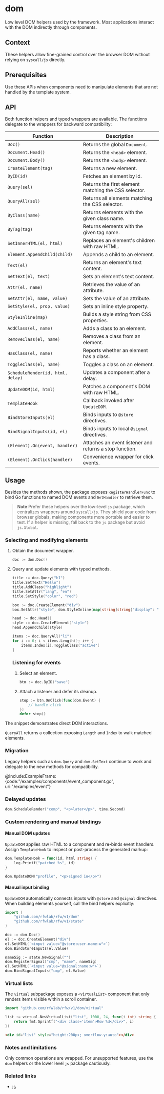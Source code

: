 # dom

Low level DOM helpers used by the framework. Most applications interact
with the DOM indirectly through components.

## Context

These helpers allow fine-grained control over the browser DOM without
relying on `syscall/js` directly.

## Prerequisites

Use these APIs when components need to manipulate elements that are not
handled by the template system.

## API

Both function helpers and typed wrappers are available. The functions
delegate to the wrappers for backward compatibility:

| Function | Description |
| --- | --- |
| `Doc()` | Returns the global `Document`. |
| `Document.Head()` | Returns the `<head>` element. |
| `Document.Body()` | Returns the `<body>` element. |
| `CreateElement(tag)` | Returns a new element. |
| `ByID(id)` | Fetches an element by id. |
| `Query(sel)` | Returns the first element matching the CSS selector. |
| `QueryAll(sel)` | Returns all elements matching the CSS selector. |
| `ByClass(name)` | Returns elements with the given class name. |
| `ByTag(tag)` | Returns elements with the given tag name. |
| `SetInnerHTML(el, html)` | Replaces an element's children with raw HTML. |
| `Element.AppendChild(child)` | Appends a child to an element. |
| `Text(el)` | Returns an element's text content. |
| `SetText(el, text)` | Sets an element's text content. |
| `Attr(el, name)` | Retrieves the value of an attribute. |
| `SetAttr(el, name, value)` | Sets the value of an attribute. |
| `SetStyle(el, prop, value)` | Sets an inline style property. |
| `StyleInline(map)` | Builds a style string from CSS properties. |
| `AddClass(el, name)` | Adds a class to an element. |
| `RemoveClass(el, name)` | Removes a class from an element. |
| `HasClass(el, name)` | Reports whether an element has a class. |
| `ToggleClass(el, name)` | Toggles a class on an element. |
| `ScheduleRender(id, html, delay)` | Updates a component after a delay. |
| `UpdateDOM(id, html)` | Patches a component's DOM with raw HTML. |
| `TemplateHook` | Callback invoked after `UpdateDOM`. |
| `BindStoreInputs(el)` | Binds inputs to `@store` directives. |
| `BindSignalInputs(id, el)` | Binds inputs to local `@signal` directives. |
| `(Element).On(event, handler)` | Attaches an event listener and returns a stop function. |
| `(Element).OnClick(handler)` | Convenience wrapper for click events. |


## Usage

Besides the methods shown, the package exposes `RegisterHandlerFunc` to bind
Go functions to named DOM events and `GetHandler` to retrieve them.

> **Note**
> Prefer these helpers over the low-level `js` package, which centralizes
> wrappers around `syscall/js`. They shield your code from browser globals,
> making components more portable and easier to test. If a helper is missing,
> fall back to the `js` package but avoid `js.Global`.

### Selecting and modifying elements

1. Obtain the document wrapper.
   ```go
   doc := dom.Doc()
   ```
2. Query and update elements with typed methods.
   ```go
   title := doc.Query("h1")
   title.SetText("Hello")
   title.AddClass("highlight")
   title.SetAttr("lang", "en")
   title.SetStyle("color", "red")

   box := doc.CreateElement("div")
   box.SetAttr("style", dom.StyleInline(map[string]string{"display": "flex", "gap": "4px"}))

   head := doc.Head()
   style := doc.CreateElement("style")
   head.AppendChild(style)

   items := doc.QueryAll("li")
   for i := 0; i < items.Length(); i++ {
       items.Index(i).ToggleClass("active")
   }
   ```

   ### Listening for events

   1. Select an element.
      ```go
      btn := doc.ByID("save")
      ```
   2. Attach a listener and defer its cleanup.
      ```go
      stop := btn.OnClick(func(dom.Event) {
          // handle click
      })
      defer stop()
      ```

The snippet demonstrates direct DOM interactions.

`QueryAll` returns a collection exposing `Length` and `Index` to walk matched elements.

### Migration

Legacy helpers such as `dom.Query` and `dom.SetText` continue to work and
delegate to the new methods for compatibility.

@include:ExampleFrame:{code:"/examples/components/event_component.go", uri:"/examples/event"}

### Delayed updates

```go
dom.ScheduleRender("comp", "<p>later</p>", time.Second)
```

### Custom rendering and manual bindings

#### Manual DOM updates

`UpdateDOM` applies raw HTML to a component and re-binds event handlers.
Assign `TemplateHook` to inspect or post-process the generated markup:

```go
dom.TemplateHook = func(id, html string) {
    log.Printf("patched %s", id)
}

dom.UpdateDOM("profile", "<p>signed in</p>")
```

#### Manual input binding

`UpdateDOM` automatically connects inputs with `@store` and `@signal`
directives. When building elements yourself, call the bind helpers
explicitly:

```go
import (
    "github.com/rfwlab/rfw/v1/dom"
    "github.com/rfwlab/rfw/v1/state"
)

doc := dom.Doc()
el := doc.CreateElement("div")
el.SetHTML(`<input value="@store:user.name:w">`)
dom.BindStoreInputs(el.Value)

nameSig := state.NewSignal("")
dom.RegisterSignal("cmp", "name", nameSig)
el.SetHTML(`<input value="@signal:name:w">`)
dom.BindSignalInputs("cmp", el.Value)
```

### Virtual lists

The `virtual` subpackage exposes a `<VirtualList>` component that only renders
items visible within a scroll container.

```go
import "github.com/rfwlab/rfw/v1/dom/virtual"

list := virtual.NewVirtualList("list", 1000, 24, func(i int) string {
    return fmt.Sprintf("<div class='item'>Row %d</div>", i)
})
```

```html
<div id="list" style="height:200px; overflow-y:auto"></div>
```

### Notes and limitations

Only common operations are wrapped. For unsupported features, use the
`dom` helpers or the lower level `js` package cautiously.

### Related links

- [js](js.md)
